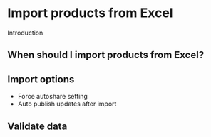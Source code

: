 # Import products from Excel

Introduction

## When should I import products from Excel?

## Import options

- Force autoshare setting
- Auto publish updates after import

## Validate data
